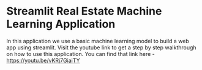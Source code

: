 # Streamlit Real Estate Machine Learning Application

In this application we use a basic machine learning model to build a web app using streamlit. 
Visit the youtube link to get a step by step walkthrough on how to use this application.
You can find that link here - https://youtu.be/vKRj7GiaiTY

